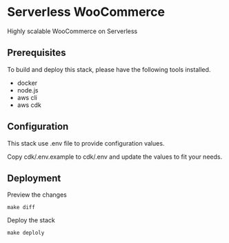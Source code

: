 # Serverless WooCommerce

Highly scalable WooCommerce on Serverless

## Prerequisites

To build and deploy this stack, please have the following tools installed. 

- docker
- node.js
- aws cli
- aws cdk

## Configuration

This stack use .env file to provide configuration values. 

Copy cdk/.env.example to cdk/.env and update the values to fit your needs. 

## Deployment

Preview the changes

```shell
make diff
```

Deploy the stack

```shell
make deploly
````
